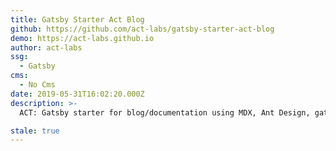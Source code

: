 ```yaml
---
title: Gatsby Starter Act Blog
github: https://github.com/act-labs/gatsby-starter-act-blog
demo: https://act-labs.github.io
author: act-labs
ssg:
  - Gatsby
cms:
  - No Cms
date: 2019-05-31T16:02:20.000Z
description: >-
  ACT: Gatsby starter for blog/documentation using MDX, Ant Design, gatsby-plugin-combine

stale: true
---
```

